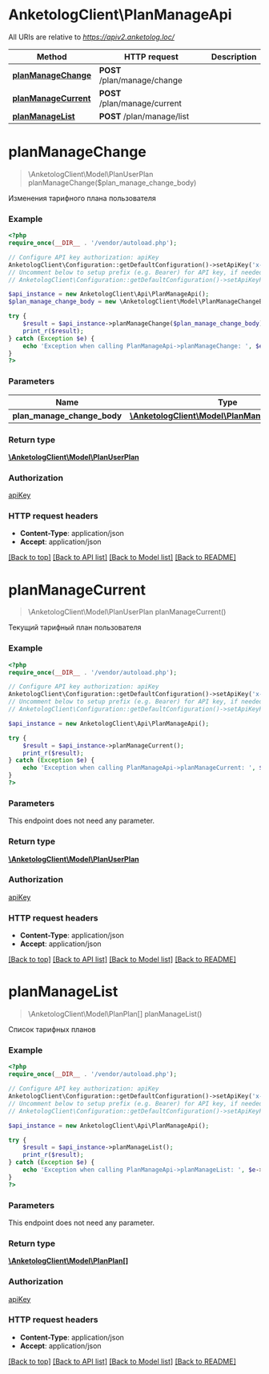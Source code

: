 # AnketologClient\PlanManageApi

All URIs are relative to *https://apiv2.anketolog.loc/*

Method | HTTP request | Description
------------- | ------------- | -------------
[**planManageChange**](PlanManageApi.md#planManageChange) | **POST** /plan/manage/change | 
[**planManageCurrent**](PlanManageApi.md#planManageCurrent) | **POST** /plan/manage/current | 
[**planManageList**](PlanManageApi.md#planManageList) | **POST** /plan/manage/list | 


# **planManageChange**
> \AnketologClient\Model\PlanUserPlan planManageChange($plan_manage_change_body)



Изменения тарифного плана пользователя

### Example
```php
<?php
require_once(__DIR__ . '/vendor/autoload.php');

// Configure API key authorization: apiKey
AnketologClient\Configuration::getDefaultConfiguration()->setApiKey('x-anketolog-apikey', 'YOUR_API_KEY');
// Uncomment below to setup prefix (e.g. Bearer) for API key, if needed
// AnketologClient\Configuration::getDefaultConfiguration()->setApiKeyPrefix('x-anketolog-apikey', 'Bearer');

$api_instance = new AnketologClient\Api\PlanManageApi();
$plan_manage_change_body = new \AnketologClient\Model\PlanManageChangeBody(); // \AnketologClient\Model\PlanManageChangeBody | 

try {
    $result = $api_instance->planManageChange($plan_manage_change_body);
    print_r($result);
} catch (Exception $e) {
    echo 'Exception when calling PlanManageApi->planManageChange: ', $e->getMessage(), PHP_EOL;
}
?>
```

### Parameters

Name | Type | Description  | Notes
------------- | ------------- | ------------- | -------------
 **plan_manage_change_body** | [**\AnketologClient\Model\PlanManageChangeBody**](../Model/\AnketologClient\Model\PlanManageChangeBody.md)|  |

### Return type

[**\AnketologClient\Model\PlanUserPlan**](../Model/PlanUserPlan.md)

### Authorization

[apiKey](../../README.md#apiKey)

### HTTP request headers

 - **Content-Type**: application/json
 - **Accept**: application/json

[[Back to top]](#) [[Back to API list]](../../README.md#documentation-for-api-endpoints) [[Back to Model list]](../../README.md#documentation-for-models) [[Back to README]](../../README.md)

# **planManageCurrent**
> \AnketologClient\Model\PlanUserPlan planManageCurrent()



Текущий тарифный план пользователя

### Example
```php
<?php
require_once(__DIR__ . '/vendor/autoload.php');

// Configure API key authorization: apiKey
AnketologClient\Configuration::getDefaultConfiguration()->setApiKey('x-anketolog-apikey', 'YOUR_API_KEY');
// Uncomment below to setup prefix (e.g. Bearer) for API key, if needed
// AnketologClient\Configuration::getDefaultConfiguration()->setApiKeyPrefix('x-anketolog-apikey', 'Bearer');

$api_instance = new AnketologClient\Api\PlanManageApi();

try {
    $result = $api_instance->planManageCurrent();
    print_r($result);
} catch (Exception $e) {
    echo 'Exception when calling PlanManageApi->planManageCurrent: ', $e->getMessage(), PHP_EOL;
}
?>
```

### Parameters
This endpoint does not need any parameter.

### Return type

[**\AnketologClient\Model\PlanUserPlan**](../Model/PlanUserPlan.md)

### Authorization

[apiKey](../../README.md#apiKey)

### HTTP request headers

 - **Content-Type**: application/json
 - **Accept**: application/json

[[Back to top]](#) [[Back to API list]](../../README.md#documentation-for-api-endpoints) [[Back to Model list]](../../README.md#documentation-for-models) [[Back to README]](../../README.md)

# **planManageList**
> \AnketologClient\Model\PlanPlan[] planManageList()



Список тарифных планов

### Example
```php
<?php
require_once(__DIR__ . '/vendor/autoload.php');

// Configure API key authorization: apiKey
AnketologClient\Configuration::getDefaultConfiguration()->setApiKey('x-anketolog-apikey', 'YOUR_API_KEY');
// Uncomment below to setup prefix (e.g. Bearer) for API key, if needed
// AnketologClient\Configuration::getDefaultConfiguration()->setApiKeyPrefix('x-anketolog-apikey', 'Bearer');

$api_instance = new AnketologClient\Api\PlanManageApi();

try {
    $result = $api_instance->planManageList();
    print_r($result);
} catch (Exception $e) {
    echo 'Exception when calling PlanManageApi->planManageList: ', $e->getMessage(), PHP_EOL;
}
?>
```

### Parameters
This endpoint does not need any parameter.

### Return type

[**\AnketologClient\Model\PlanPlan[]**](../Model/PlanPlan.md)

### Authorization

[apiKey](../../README.md#apiKey)

### HTTP request headers

 - **Content-Type**: application/json
 - **Accept**: application/json

[[Back to top]](#) [[Back to API list]](../../README.md#documentation-for-api-endpoints) [[Back to Model list]](../../README.md#documentation-for-models) [[Back to README]](../../README.md)

